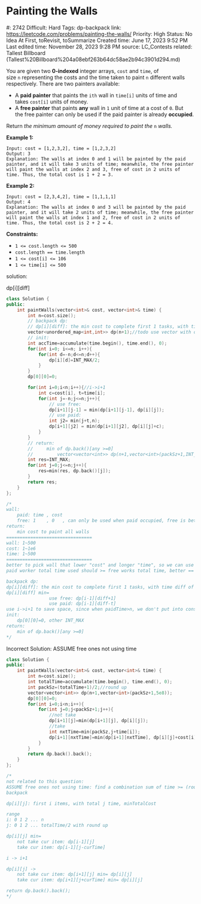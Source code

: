 # Painting the Walls

#: 2742
Difficult: Hard
Tags: dp-backpack
link: https://leetcode.com/problems/painting-the-walls/
Priority: High
Status: No Idea At First, toRevisit, toSummarize
Created time: June 17, 2023 9:52 PM
Last edited time: November 28, 2023 9:28 PM
source: LC_Contests
related: Tallest Billboard (Tallest%20Billboard%204a08ebf263b64dc58ae2b94c3901d294.md)

You are given two **0-indexed** integer arrays, `cost` and `time`, of size `n` representing the costs and the time taken to paint `n` different walls respectively. There are two painters available:

- A **paid painter** that paints the `ith` wall in `time[i]` units of time and takes `cost[i]` units of money.
- A **free painter** that paints **any** wall in `1` unit of time at a cost of `0`. But the free painter can only be used if the paid painter is already **occupied**.

Return *the minimum amount of money required to paint the* `n` *walls.*

**Example 1:**

```
Input: cost = [1,2,3,2], time = [1,2,3,2]
Output: 3
Explanation: The walls at index 0 and 1 will be painted by the paid painter, and it will take 3 units of time; meanwhile, the free painter will paint the walls at index 2 and 3, free of cost in 2 units of time. Thus, the total cost is 1 + 2 = 3.

```

**Example 2:**

```
Input: cost = [2,3,4,2], time = [1,1,1,1]
Output: 4
Explanation: The walls at index 0 and 3 will be painted by the paid painter, and it will take 2 units of time; meanwhile, the free painter will paint the walls at index 1 and 2, free of cost in 2 units of time. Thus, the total cost is 2 + 2 = 4.

```

**Constraints:**

- `1 <= cost.length <= 500`
- `cost.length == time.length`
- `1 <= cost[i] <= 106`
- `1 <= time[i] <= 500`

solution:

dp[i][diff]

```cpp
class Solution {
public:
    int paintWalls(vector<int>& cost, vector<int>& time) {
        int n=cost.size();
        // backpack dp:
        // dp[i][diff]: the min cost to complete first 1 tasks, with time diff of paid - free
        vector<unordered_map<int,int>> dp(n+1);//todo use vector with offset
        // init:
        int accTime=accumulate(time.begin(), time.end(), 0);
        for(int i=0; i<=n; i++){
            for(int d=-n;d<=n;d++){
                dp[i][d]=INT_MAX/2;
            }
        }
        dp[0][0]=0;

        for(int i=0;i<n;i++){//i->i+1
            int c=cost[i], t=time[i];
            for(int j=-n;j<=n;j++){
                // use free:
                dp[i+1][j-1] = min(dp[i+1][j-1], dp[i][j]);
                // use paid:
                int j2= min(j+t,n);
                dp[i+1][j2] = min(dp[i+1][j2], dp[i][j]+c);
            }
        }
        // return:
        //     min of dp.back()[any >=0]
        //         vector<vector<int>> dp(n+1,vector<int>(packSz+1,INT_MAX));
        int res=INT_MAX;
        for(int j=0;j<=n;j++){
            res=min(res, dp.back()[j]);
        }
        return res;
    }
};

/*
wall:
    paid: time , cost
    free: 1    , 0   , can only be used when paid occupied, free is better
return:
    min cost to paint all walls
================================
wall: 1~500
cost: 1~1e6
time: 1~500
================================
better to pick wall that lower "cost" and longer "time", so we can use free painter "time" times
paid worker total time used should >= free works total time, better == than >

backpack dp:
dp[i][diff]: the min cost to complete first 1 tasks, with time diff of paid - free
dp[i][diff] min= 
                use free: dp[i-1][diff+1]
                use paid: dp[i-1][diff-t]
use i->i+1 to save space, since when paidTime>n, we don't put into consideration
init:
    dp[0][0]=0, other INT_MAX
return:
    min of dp.back()[any >=0]
*/
```

Incorrect Solution: 
ASSUME free ones not using time

```cpp
class Solution {
public:
    int paintWalls(vector<int>& cost, vector<int>& time) {
        int n=cost.size();
        int totalTime=accumulate(time.begin(), time.end(), 0);
        int packSz=(totalTime+1)/2;//round up
        vector<vector<int>> dp(n+1,vector<int>(packSz+1,5e8));
        dp[0][0]=0;
        for(int i=0;i<n;i++){
            for(int j=0;j<packSz+1;j++){
                //not take
                dp[i+1][j]=min(dp[i+1][j], dp[i][j]);
                //take
                int nxtTime=min(packSz,j+time[i]);
                dp[i+1][nxtTime]=min(dp[i+1][nxtTime], dp[i][j]+cost[i]);
            }
        }
        return dp.back().back();
    }
};

/*
not related to this question:
ASSUME free ones not using time: find a combination sum of time >= (round up)totalTime/2, with min sum of cost
backpack

dp[i][j]: first i items, with total j time, minTotalCost

range
i: 0 1 2 ... n
j: 0 1 2 ... totalTime/2 with round up

dp[i][j] min=
    not take cur item: dp[i-1][j]
    take cur item: dp[i-1][j-curTime]

i -> i+1

dp[i][j] -> 
    not take cur item: dp[i+1][j] min= dp[i][j]
    take cur item: dp[i+1][j+curTime] min= dp[i][j]

return dp.back().back();
*/
```